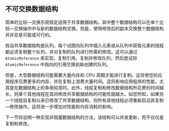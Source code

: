 ## 不可交换数据结构

简单的比较—交换乐观锁定适用于共享数据结构，其中整个数据结构可以在单个比较—交换操作中与新的数据结构交换。但是，使用修改后的副本交换整个数据结构并非总是可能或可行的。

假设共享数据结构是队列。每个试图向队列中插入元素或从队列中获取元素的线程都必须复制整个队列，并对复制的队列进行所需的修改。这可以通过 `AtomicReference` 来实现。复制引用，复制并修改队列，然后尝试将 `AtomicReference` 中指向的引用交换到新创建的队列。

但是，大型数据结构可能需要大量内存和 CPU 周期才能进行复制。这将使您的应用程序花费更多的内存，并在复制上浪费大量时间。这将影响应用程序的性能，尤其是在数据结构上的争用较高时。此外，线程复制和修改数据结构所花费的时间越长，则某个其他线程在其间修改共享数据结构的可能性就越大。如您所知，如果另一个线程自复制以来已修改了共享数据结构，则所有其他线程必须重新启动其复制—修改操作。这将进一步增加对性能和内存消耗的影响。

下一节将说明一种实现非阻塞数据结构的方法，该结构可以并发更新，而不仅仅是复制和修改。